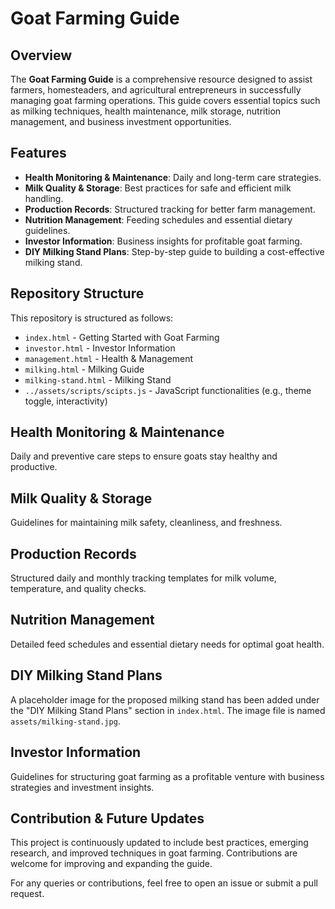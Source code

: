 # Goat Farming Guide

## Overview
The **Goat Farming Guide** is a comprehensive resource designed to assist farmers, homesteaders, and agricultural entrepreneurs in successfully managing goat farming operations. This guide covers essential topics such as milking techniques, health maintenance, milk storage, nutrition management, and business investment opportunities.

## Features
- **Health Monitoring & Maintenance**: Daily and long-term care strategies.
- **Milk Quality & Storage**: Best practices for safe and efficient milk handling.
- **Production Records**: Structured tracking for better farm management.
- **Nutrition Management**: Feeding schedules and essential dietary guidelines.
- **Investor Information**: Business insights for profitable goat farming.
- **DIY Milking Stand Plans**: Step-by-step guide to building a cost-effective milking stand.

## Repository Structure
This repository is structured as follows:

- `index.html` - Getting Started with Goat Farming
- `investor.html` - Investor Information
- `management.html` - Health & Management
- `milking.html` - Milking Guide
- `milking-stand.html` - Milking Stand
- `../assets/scripts/scipts.js` - JavaScript functionalities (e.g., theme toggle, interactivity)

## Health Monitoring & Maintenance
Daily and preventive care steps to ensure goats stay healthy and productive.

## Milk Quality & Storage
Guidelines for maintaining milk safety, cleanliness, and freshness.

## Production Records
Structured daily and monthly tracking templates for milk volume, temperature, and quality checks.

## Nutrition Management
Detailed feed schedules and essential dietary needs for optimal goat health.

## DIY Milking Stand Plans
A placeholder image for the proposed milking stand has been added under the "DIY Milking Stand Plans" section in `index.html`. The image file is named `assets/milking-stand.jpg`.

## Investor Information
Guidelines for structuring goat farming as a profitable venture with business strategies and investment insights.

## Contribution & Future Updates
This project is continuously updated to include best practices, emerging research, and improved techniques in goat farming. Contributions are welcome for improving and expanding the guide.

For any queries or contributions, feel free to open an issue or submit a pull request.

